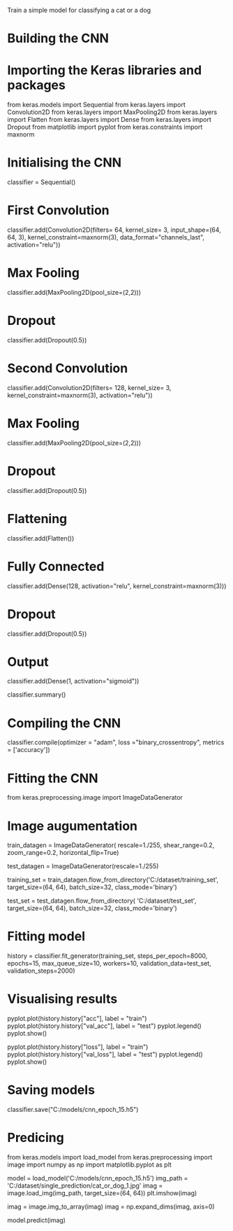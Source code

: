 
Train a simple model for classifying a cat or a dog

# Building the CNN
# Importing the Keras libraries and packages
from keras.models import Sequential
from keras.layers import Convolution2D
from keras.layers import MaxPooling2D
from keras.layers import Flatten
from keras.layers import Dense
from keras.layers import Dropout
from matplotlib import pyplot
from keras.constraints import maxnorm

# Initialising the CNN
classifier = Sequential()

# First Convolution  
classifier.add(Convolution2D(filters= 64, kernel_size= 3, 
                             input_shape=(64, 64, 3), kernel_constraint=maxnorm(3),
                             data_format="channels_last",                       
                             activation="relu"))
# Max Fooling
classifier.add(MaxPooling2D(pool_size=(2,2)))

# Dropout
classifier.add(Dropout(0.5))

# Second Convolution
classifier.add(Convolution2D(filters= 128, kernel_size= 3, kernel_constraint=maxnorm(3),
                             activation="relu"))
# Max Fooling
classifier.add(MaxPooling2D(pool_size=(2,2)))

# Dropout
classifier.add(Dropout(0.5))

# Flattening 
classifier.add(Flatten())
 
# Fully Connected 
classifier.add(Dense(128, activation="relu",  kernel_constraint=maxnorm(3)))

# Dropout
classifier.add(Dropout(0.5))

# Output
classifier.add(Dense(1, activation="sigmoid"))

classifier.summary()
 # Compiling the CNN
classifier.compile(optimizer = "adam", loss ="binary_crossentropy", metrics = ['accuracy'])
 
 # Fitting the CNN 
from keras.preprocessing.image import ImageDataGenerator
 
# Image augumentation
train_datagen = ImageDataGenerator(
        rescale=1./255,
        shear_range=0.2,
        zoom_range=0.2,
        horizontal_flip=True)

test_datagen = ImageDataGenerator(rescale=1./255)

training_set = train_datagen.flow_from_directory('C:/dataset/training_set',
                                target_size=(64, 64),
                                batch_size=32,
                                class_mode='binary')

test_set = test_datagen.flow_from_directory(
        'C:/dataset/test_set',
        target_size=(64, 64),
        batch_size=32,
        class_mode='binary')

# Fitting model
history = classifier.fit_generator(training_set,
                        steps_per_epoch=8000,
                        epochs=15,
                        max_queue_size=10,
                        workers=10,
                        validation_data=test_set,
                        validation_steps=2000)

# Visualising results
pyplot.plot(history.history["acc"], label = "train")
pyplot.plot(history.history["val_acc"], label = "test")
pyplot.legend()
pyplot.show()

pyplot.plot(history.history["loss"], label = "train")
pyplot.plot(history.history["val_loss"], label = "test")
pyplot.legend()
pyplot.show()

# Saving models
classifier.save("C:/models/cnn_epoch_15.h5")

# Predicing 
from keras.models import load_model
from keras.preprocessing import image
import numpy as np
import matplotlib.pyplot as plt

model = load_model('C:/models/cnn_epoch_15.h5')
img_path = 'C:/dataset/single_prediction/cat_or_dog_1.jpg'
imag = image.load_img(img_path, target_size=(64, 64))
plt.imshow(imag)

imag = image.img_to_array(imag)
imag = np.expand_dims(imag, axis=0)

model.predict(imag)

